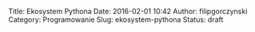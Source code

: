 Title: Ekosystem Pythona
Date: 2016-02-01 10:42
Author: filipgorczynski
Category: Programowanie
Slug: ekosystem-pythona
Status: draft



